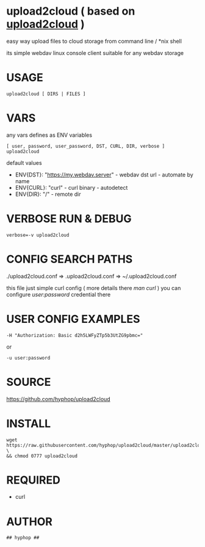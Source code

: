 
# upload2cloud ( based on [upload2cloud](https://github.com/hyphop/upload2cloud/) )

easy way upload files to cloud storage
from command line / *nix shell

its simple webdav linux console client suitable for any webdav storage

# USAGE 

    upload2cloud [ DIRS | FILES ]

# VARS

any vars defines as ENV variables

    [ user, password, user_password, DST, CURL, DIR, verbose ] upload2cloud

default values

+ ENV{DST}: "https://my.webdav.server" - webdav dst url - automate by name
+ ENV{CURL}: "curl" - curl binary - autodetect
+ ENV{DIR}: "/" - remote dir

# VERBOSE RUN & DEBUG

    verbose=-v upload2cloud

# CONFIG SEARCH PATHS

./upload2cloud.conf => .upload2cloud.conf => ~/.upload2cloud.conf

this file just simple curl config ( more details there *man curl* )
you can configure *user:password* credential there 

# USER CONFIG EXAMPLES

    -H "Authorization: Basic d2h5LWFyZTp5b3UtZG9pbmc="
or

    -u user:password

# SOURCE

https://github.com/hyphop/upload2cloud

# INSTALL

    wget https://raw.githubusercontent.com/hyphop/upload2cloud/master/upload2cloud \
    && chmod 0777 upload2cloud

# REQUIRED

+ curl

# AUTHOR

    ## hyphop ##

